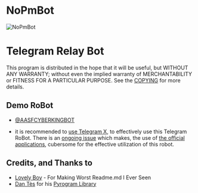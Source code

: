 # NoPmBot
![NoPmBot](https://telegra.ph/file/f4500e171c32d9ce353ce.jpg)


# Telegram Relay Bot




This program is distributed in the hope that it will be useful, but WITHOUT ANY WARRANTY; without even the implied warranty of MERCHANTABILITY or FITNESS FOR A PARTICULAR PURPOSE. See the [COPYING](./COPYING) for more details.

## Demo RoBot

- [@AASFCYBERKINGBOT](https://telegram.dog/AASFCYBERKINGBOT)

- it is recommended to [use Telegram X](https://telegram.dog/UseTGx/15), to effectively use this Telegram RoBot. 
There is an [ongoing issue](https://github.com/SpEcHiDe/NoPMsBot/issues/4) which makes, the use of [the official applications](https://telegram.dog/apps), cubersome for the effective utilization of this robot.


## Credits, and Thanks to

* [Lovely Boy](https://t.me/Horimaya) - For Making Worst Readme.md I Ever Seen
* [Dan Tès](https://telegram.dog/haskell) for his [Pyrogram Library](https://github.com/pyrogram/pyrogram)

